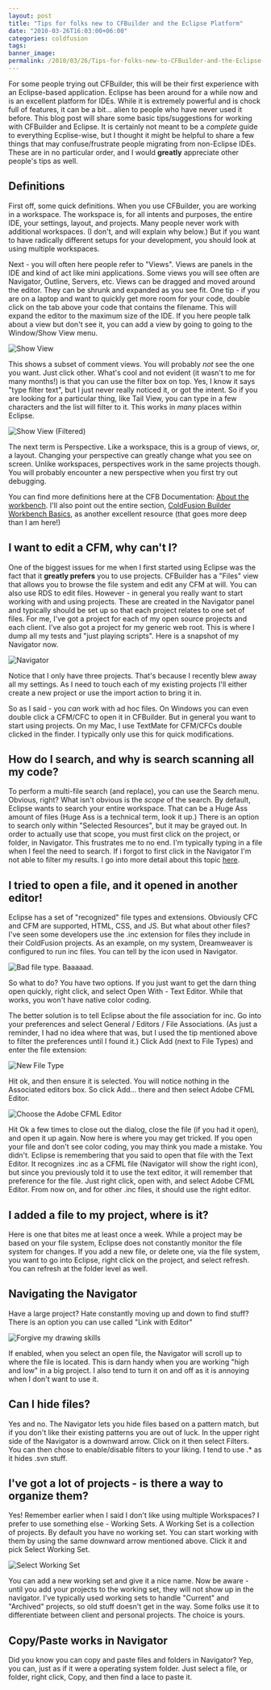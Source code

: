 ```yaml
---
layout: post
title: "Tips for folks new to CFBuilder and the Eclipse Platform"
date: "2010-03-26T16:03:00+06:00"
categories: coldfusion 
tags: 
banner_image: 
permalink: /2010/03/26/Tips-for-folks-new-to-CFBuilder-and-the-Eclipse-Platform
---
```


For some people trying out CFBuilder, this will be their first experience with an Eclipse-based application. Eclipse has been around for a while now and is an excellent platform for IDEs. While it is extremely powerful and is chock full of features, it can be a bit... alien to people who have never used it before. This blog post will share some basic tips/suggestions for working with CFBuilder and Eclipse. It is certainly not meant to be a <i>complete</i> guide to everything Ecplise-wise, but I thought it might be helpful to share a few things that may confuse/frustrate people migrating from non-Eclipse IDEs. These are in no particular order, and I would <b>greatly</b> appreciate other people's tips as well.

<p/>
<!--more-->
<h2>Definitions</h2>

<p/>

First off, some quick definitions. When you use CFBuilder, you are working in a workspace. The workspace is, for all intents and purposes, the entire IDE, your settings, layout, and projects. Many people never work with additional workspaces. (I don't, and will explain why below.) But if you want to have radically different setups for your development, you should look at using multiple workspaces.

<p/>

Next - you will often here people refer to "Views". Views are panels in the IDE and kind of act like mini applications. Some views you will see often are Navigator, Outline, Servers, etc. Views can be dragged and moved around the editor. They can be shrunk and expanded as you see fit. One tip - if you are on a laptop and want to quickly get more room for your code, double click on the tab above your code that contains the filename. This will expand the editor to the maximum size of the IDE. If you here people talk about a view but don't see it, you can add a view by going to going to the Window/Show View menu. 

<p/>

<img src="https://static.raymondcamden.com/images/cfjedi/showview.png" title="Show View" />

<p/>

This shows a subset of comment views. You will probably <i>not</i> see the one you want. Just click other. What's cool and not evident (it wasn't to me for many months!) is that you can use the filter box on top. Yes, I know it says "type filter text", but I just never really noticed it, or got the intent. So if you are looking for a particular thing, like Tail View, you can type in a few characters and the list will filter to it. This works in <i>many</i> places within Eclipse.

<p/>

<img src="https://static.raymondcamden.com/images/cfjedi/showviewfiltered.png" title="Show View (Filtered)" />

<p/>

The next term is Perspective. Like a workspace, this is a group of views, or, a layout. Changing your perspective can greatly change what you see on screen. Unlike workspaces, perspectives work in the same projects though. You will probably encounter a new perspective when you first try out debugging.

<p/>

You can find more definitions here at the CFB Documentation: <a href="http://help.adobe.com/en_US/ColdFusionBuilder/Using/WS0ef8c004658c1089-2cf13501121af8ece2c-7fff.html">About the workbench</a>. I'll also point out the entire section, <a href="http://help.adobe.com/en_US/ColdFusionBuilder/Using/WS0ef8c004658c1089-2cf13501121af8ece2c-8000.html">ColdFusion Builder Workbench Basics</a>, as another excellent resource (that goes more deep than I am here!)

<p/>

<h2>I want to edit a CFM, why can't I?</h2>

<p/>

One of the biggest issues for me when I first started using Eclipse was the fact that it <b>greatly prefers</b> you to use projects. CFBuilder has a "Files" view that allows you to browse the file system and edit any CFM at will. You can also use RDS to edit files. However - in general you really want to start working with and using projects. These are created in the Navigator panel and typically should be set up so that each project relates to one set of files. For me, I've got a project for each of my open source projects and each client. I've also got a project for my generic web root. This is where I dump all my tests and "just playing scripts". Here is a snapshot of my Navigator now.

<p/>

<img src="https://static.raymondcamden.com/images/cfjedi/navigator.png" title="Navigator" />

<p/>

Notice that I only have three projects. That's because I recently blew away all my settings. As I need to touch each of my existing projects I'll either create a new project or use the import action to bring it in. 

<p/>

So as I said - you <i>can</i> work with ad hoc files. On Windows you can even double click a CFM/CFC to open it in CFBuilder. But in general you want to start using projects. On my Mac, I use TextMate for CFM/CFCs double clicked in the finder. I typically only use this for quick modifications. 

<p/>

<h2>How do I search, and why is search scanning all my code?</h2>

<p/>

To perform a multi-file search (and replace), you can use the Search menu. Obvious, right? What isn't obvious is the <i>scope</i> of the search. By default, Eclipse wants to search your entire workspace. That can be a Huge Ass amount of files (Huge Ass is a technical term, look it up.) There is an option to search only within "Selected Resources", but it may be grayed out. In order to actually use that scope, you must first click on the project, or folder, in Navigator. This frustrates me to no end. I'm typically typing in a file when I feel the need to search. If i forgot to first click in the Navigator I'm not able to filter my results. I go into more detail about this topic <a href="http://www.raymondcamden.com/index.cfm/2009/3/16/Multifile-search-and-replace-in-Eclipse">here</a>.

<p/>

<h2>I tried to open a file, and it opened in another editor!</h2>

<p/>

Eclipse has a set of "recognized" file types and extensions. Obviously CFC and CFM are supported, HTML, CSS, and JS. But what about other files? I've seen some developers use the .inc extension for files they include in their ColdFusion projects. As an example, on my system, Dreamweaver is configured to run inc files. You can tell by the icon used in Navigator.

<p/>

<img src="https://static.raymondcamden.com/images/cfjedi/badfiletype.png" title="Bad file type. Baaaaad." />

<p/>

So what to do? You have two options. If you just want to get the darn thing open quickly, right click, and select Open With - Text Editor. While that works, you won't have native color coding.

<p/>

The better solution is to tell Eclipse about the file association for inc. Go into your preferences and select General / Editors / File Associations. (As just a reminder, I had no idea where that was, but I used the tip mentioned above to filter the preferences until I found it.) Click Add (next to File Types) and enter the file extension:

<p/>

<img src="https://static.raymondcamden.com/images/cfjedi/newfiletype.png" title="New File Type" />

<p/>

Hit ok, and then ensure it is selected. You will notice nothing in the Associated editors box. So click Add... there and then select Adobe CFML Editor. 

<p/>

<img src="https://static.raymondcamden.com/images/cfjedi/choseadobecfeditor.png" title="Choose the Adobe CFML Editor" />

<p/>

Hit Ok a few times to close out the dialog, close the file (if you had it open), and open it up again. Now here is where you may get tricked. If you open your file and don't see color coding, you may think you made a mistake. You didn't. Eclipse is remembering that you said to open that file with the Text Editor. It recognizes .inc as a CFML file (Navigator will show the right icon), but since you previously told it to use the text editor, it will remember that preference for the file. Just right click, open with, and select Adobe CFML Editor. From now on, and for other .inc files, it should use the right editor.

<p/>

<h2>I added a file to my project, where is it?</h2>

<p/>

Here is one that bites me at least once a week. While a project may be based on your file system, Eclipse does not constantly monitor the file system for changes. If you add a new file, or delete one, via the file system, you want to go into Eclipse, right click on the project, and select refresh. You can refresh at the folder level as well.

<p/>

<h2>Navigating the Navigator</h2>

<p/>

Have a large project? Hate constantly moving up and down to find stuff? There is an option you can use called "Link with Editor"

<p/>

<img src="https://static.raymondcamden.com/images/cfjedi/linkeditor.png" title="Forgive my drawing skills" />

<p/>

If enabled, when you select an open file, the Navigator will scroll up to where the file is located. This is darn handy when you are working "high and low" in a big project. I also tend to turn it on and off as it is annoying when I don't want to use it.

<p/>

<h2>Can I hide files?</h2>

<p/>

Yes and no. The Navigator lets you hide files based on a pattern match, but if you don't like their existing patterns you are out of luck. In the upper right side of the Navigator is a downward arrow. Click on it then select Filters. You can then chose to enable/disable filters to your liking. I tend to use .* as it hides .svn stuff.

<p/>

<h2>I've got a lot of projects - is there a way to organize them?</h2>

<p/>

Yes! Remember earlier when I said I don't like using multiple Workspaces? I prefer to use something else - Working Sets. A Working Set is a collection of projects. By default you have no working set. You can start working with them by using the same downward arrow mentioned above. Click it and pick Select Working Set.

<p/>

<img src="https://static.raymondcamden.com/images/cfjedi/selectws.png" title="Select Working Set" />

<p/>

You can add a new working set and give it a nice name. Now be aware - until you add your projects to the working set, they will not show up in the navigator. I've typically used working sets to handle "Current" and "Archived" projects, so old stuff doesn't get in the way. Some folks use it to differentiate between client and personal projects. The choice is yours.

<p/>

<h2>Copy/Paste works in Navigator</h2>

<p/>

Did you know you can copy and paste files and folders in Navigator? Yep, you can, just as if it were a operating system folder. Just select a file, or folder, right click, Copy, and then find a lace to paste it.